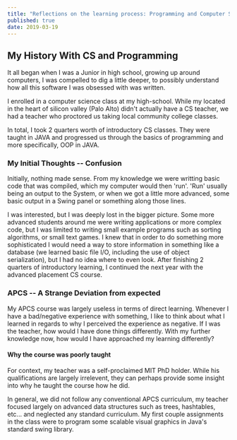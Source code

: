 ```yaml
---
title: "Reflections on the learning process: Programming and Computer Science"
published: true
date: 2019-03-19
---
```

## My History With CS and Programming
It all began when I was a Junior in high school, growing up around computers, I was compelled to dig a little deeper, to possibly understand how all this software I was obsessed with was written.

I enrolled in a computer science class at my high-school. While my located in the heart of silicon valley (Palo Alto) didn't actually have a CS teacher, we had a teacher who proctored us taking local community college classes. 

In total, I took 2 quarters worth of introductory CS classes. They were taught in JAVA and progressed us through the basics of programming and more specifically, OOP in JAVA. 

### My Initial Thoughts -- Confusion
Initially, nothing made sense. From my knowledge we were writting basic code that was compiled, which my computer would then 'run'. 'Run' usually being an output to the System, or when we got a little more advanced, some basic output in a Swing panel or something along those lines. 

I was interested, but I was deeply lost in the bigger picture. Some more advanced students around me were writing applications or more complex code, but I was limited to writing small example programs such as sorting algorithms, or small text games. I knew that in order to do something more sophisticated I would need a way to store information in something like a database (we learned basic file I/O, including the use of object serialization), but I had no idea where to even look. After finishing 2 quarters of introductory learning, I continued the next year with the advanced placement CS course.

### APCS -- A Strange Deviation from expected
My APCS course was largely useless in terms of direct learning. Whenever I have a bad/negative experience with something, I like to think about what I learned in regards to why I perceived the experience as negative. If I was the teacher, how would I have done things differently. With my further knowledge now, how would I have approached my learning differently? 

#### Why the course was poorly taught
For context, my teacher was a self-proclaimed MIT PhD holder. While his qualifications are largely irrelevent, they can perhaps provide some insight into why he taught the course how he did. 

In general, we did not follow any conventional APCS curriculum, my teacher focused largely on advanced data structures such as trees, hashtables, etc... and neglected any standard curriculum. My first couple assignments in the class were to program some scalable visual graphics in Java's standard swing library. 
